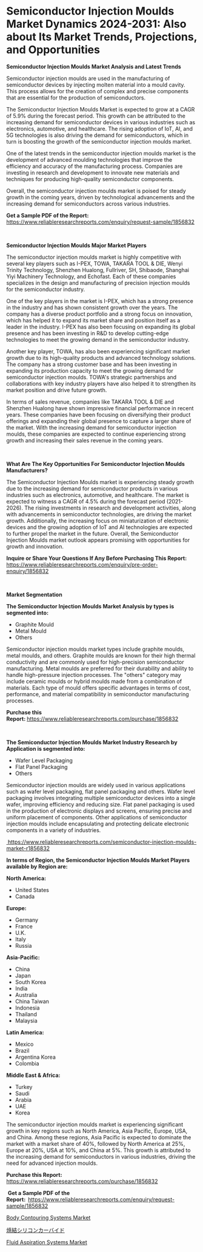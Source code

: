 <p><h1>Semiconductor Injection Moulds Market Dynamics 2024-2031: Also about Its Market Trends, Projections, and Opportunities</h1></p><p><strong>Semiconductor Injection Moulds Market Analysis and Latest Trends</strong></p>
<p><p>Semiconductor injection moulds are used in the manufacturing of semiconductor devices by injecting molten material into a mould cavity. This process allows for the creation of complex and precise components that are essential for the production of semiconductors.</p><p>The Semiconductor Injection Moulds Market is expected to grow at a CAGR of 5.9% during the forecast period. This growth can be attributed to the increasing demand for semiconductor devices in various industries such as electronics, automotive, and healthcare. The rising adoption of IoT, AI, and 5G technologies is also driving the demand for semiconductors, which in turn is boosting the growth of the semiconductor injection moulds market.</p><p>One of the latest trends in the semiconductor injection moulds market is the development of advanced moulding technologies that improve the efficiency and accuracy of the manufacturing process. Companies are investing in research and development to innovate new materials and techniques for producing high-quality semiconductor components.</p><p>Overall, the semiconductor injection moulds market is poised for steady growth in the coming years, driven by technological advancements and the increasing demand for semiconductors across various industries.</p></p>
<p><strong>Get a Sample PDF of the Report:&nbsp;</strong> <a href="https://www.reliableresearchreports.com/enquiry/request-sample/1856832">https://www.reliableresearchreports.com/enquiry/request-sample/1856832</a></p>
<p>&nbsp;</p>
<p><strong>Semiconductor Injection Moulds Major Market Players</strong></p>
<p><p>The semiconductor injection moulds market is highly competitive with several key players such as I-PEX, TOWA, TAKARA TOOL & DIE, Wenyi Trinity Technology, Shenzhen Hualong, Fullriver, SH, Shibaode, Shanghai Yiyi Machinery Technology, and Echofast. Each of these companies specializes in the design and manufacturing of precision injection moulds for the semiconductor industry.</p><p>One of the key players in the market is I-PEX, which has a strong presence in the industry and has shown consistent growth over the years. The company has a diverse product portfolio and a strong focus on innovation, which has helped it to expand its market share and position itself as a leader in the industry. I-PEX has also been focusing on expanding its global presence and has been investing in R&D to develop cutting-edge technologies to meet the growing demand in the semiconductor industry.</p><p>Another key player, TOWA, has also been experiencing significant market growth due to its high-quality products and advanced technology solutions. The company has a strong customer base and has been investing in expanding its production capacity to meet the growing demand for semiconductor injection moulds. TOWA's strategic partnerships and collaborations with key industry players have also helped it to strengthen its market position and drive future growth.</p><p>In terms of sales revenue, companies like TAKARA TOOL & DIE and Shenzhen Hualong have shown impressive financial performance in recent years. These companies have been focusing on diversifying their product offerings and expanding their global presence to capture a larger share of the market. With the increasing demand for semiconductor injection moulds, these companies are expected to continue experiencing strong growth and increasing their sales revenue in the coming years.</p></p>
<p>&nbsp;</p>
<p><strong>What Are The Key Opportunities For Semiconductor Injection Moulds Manufacturers?</strong></p>
<p><p>The Semiconductor Injection Moulds market is experiencing steady growth due to the increasing demand for semiconductor products in various industries such as electronics, automotive, and healthcare. The market is expected to witness a CAGR of 4.5% during the forecast period (2021-2026). The rising investments in research and development activities, along with advancements in semiconductor technologies, are driving the market growth. Additionally, the increasing focus on miniaturization of electronic devices and the growing adoption of IoT and AI technologies are expected to further propel the market in the future. Overall, the Semiconductor Injection Moulds market outlook appears promising with opportunities for growth and innovation.</p></p>
<p><strong>Inquire or Share Your Questions If Any Before Purchasing This Report:</strong> <a href="https://www.reliableresearchreports.com/enquiry/pre-order-enquiry/1856832">https://www.reliableresearchreports.com/enquiry/pre-order-enquiry/1856832</a></p>
<p>&nbsp;</p>
<p><strong>Market Segmentation</strong></p>
<p><strong>The Semiconductor Injection Moulds Market Analysis by types is segmented into:</strong></p>
<p><ul><li>Graphite Mould</li><li>Metal Mould</li><li>Others</li></ul></p>
<p><p>Semiconductor injection moulds market types include graphite moulds, metal moulds, and others. Graphite moulds are known for their high thermal conductivity and are commonly used for high-precision semiconductor manufacturing. Metal moulds are preferred for their durability and ability to handle high-pressure injection processes. The "others" category may include ceramic moulds or hybrid moulds made from a combination of materials. Each type of mould offers specific advantages in terms of cost, performance, and material compatibility in semiconductor manufacturing processes.</p></p>
<p><strong>Purchase this Report:&nbsp;</strong><a href="https://www.reliableresearchreports.com/purchase/1856832">https://www.reliableresearchreports.com/purchase/1856832</a></p>
<p>&nbsp;</p>
<p><strong>The Semiconductor Injection Moulds Market Industry Research by Application is segmented into:</strong></p>
<p><ul><li>Wafer Level Packaging</li><li>Flat Panel Packaging</li><li>Others</li></ul></p>
<p><p>Semiconductor injection moulds are widely used in various applications such as wafer level packaging, flat panel packaging and others. Wafer level packaging involves integrating multiple semiconductor devices into a single wafer, improving efficiency and reducing size. Flat panel packaging is used in the production of electronic displays and screens, ensuring precise and uniform placement of components. Other applications of semiconductor injection moulds include encapsulating and protecting delicate electronic components in a variety of industries.</p></p>
<p><a href="https://www.reliableresearchreports.com/semiconductor-injection-moulds-market-r1856832">&nbsp;https://www.reliableresearchreports.com/semiconductor-injection-moulds-market-r1856832</a></p>
<p><strong>In terms of Region, the Semiconductor Injection Moulds Market Players available by Region are:</strong></p>
<p>
    <p> <strong> North America: </strong>
        <ul>
            <li>United States</li>
            <li>Canada</li>
        </ul>
        </p> 
    <p> <strong> Europe: </strong>
        <ul>
            <li>Germany</li>
            <li>France</li>
            <li>U.K.</li>
            <li>Italy</li>
            <li>Russia</li>
        </ul>
        </p> 
    <p> <strong> Asia-Pacific: </strong>
        <ul>
            <li>China</li>
            <li>Japan</li>
            <li>South Korea</li>
            <li>India</li>
            <li>Australia</li>
            <li>China Taiwan</li>
            <li>Indonesia</li>
            <li>Thailand</li>
            <li>Malaysia</li>
        </ul>
        </p> 
    <p> <strong> Latin America: </strong>
        <ul>
            <li>Mexico</li>
            <li>Brazil</li>
            <li>Argentina Korea</li>
            <li>Colombia</li>
        </ul>
        </p> 
    <p> <strong> Middle East & Africa: </strong>
        <ul>
            <li>Turkey</li>
            <li>Saudi</li>
            <li>Arabia</li>
            <li>UAE</li>
            <li>Korea</li>
        </ul>
    </p>
    </p>
<p><p>The semiconductor injection moulds market is experiencing significant growth in key regions such as North America, Asia Pacific, Europe, USA, and China. Among these regions, Asia Pacific is expected to dominate the market with a market share of 40%, followed by North America at 25%, Europe at 20%, USA at 10%, and China at 5%. This growth is attributed to the increasing demand for semiconductors in various industries, driving the need for advanced injection moulds.</p></p>
<p><strong>Purchase this Report: </strong><a href="https://www.reliableresearchreports.com/purchase/1856832">https://www.reliableresearchreports.com/purchase/1856832</a></p>
<p>&nbsp;<strong>Get a Sample PDF of the Report:&nbsp;&nbsp;</strong><a href="https://www.reliableresearchreports.com/enquiry/request-sample/1856832">https://www.reliableresearchreports.com/enquiry/request-sample/1856832</a></p>
<p><strong></strong></p>
<p><p><a href="https://www.linkedin.com/pulse/body-contouring-systems-market-size-trends-complete-industry-grase">Body Contouring Systems Market</a></p><p><a href="https://github.com/CloydAbbott2023/Market-Research-Report-List-1/blob/main/318160865331.md">焼結シリコンカーバイド</a></p><p><a href="https://www.linkedin.com/pulse/fluid-aspiration-systems-market-insight-trends-growth-9blue">Fluid Aspiration Systems Market</a></p></p>